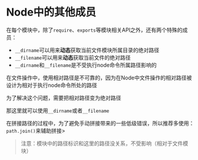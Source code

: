 # Node中的其他成员

在每个模块中，除了`require`、`exports`等模块相关API之外，还有两个特殊的成员：

- `__dirname`可以用来**动态**获取当前文件模块所属目录的绝对路径
- `__filename`可以用来**动态**获取当前文件的绝对路径
- `__dirname`和`__filename`是不受执行node命令所属路径影响的

在文件操作中，使用相对路径是不可靠的，因为在Node中文件操作的相对路径被设计为相对于执行node命令所处的路径

为了解决这个问题，需要把相对路径变为绝对路径

那这里就可以使用`__dirname`或者`__filename`

在拼接路径的过程中，为了避免手动拼接带来的一些低级错误，所以推荐多使用：`path.join()`来辅助拼接> 

> 注意：模块中的路径标识和这里的路径没关系，不受影响（相对于文件模块）